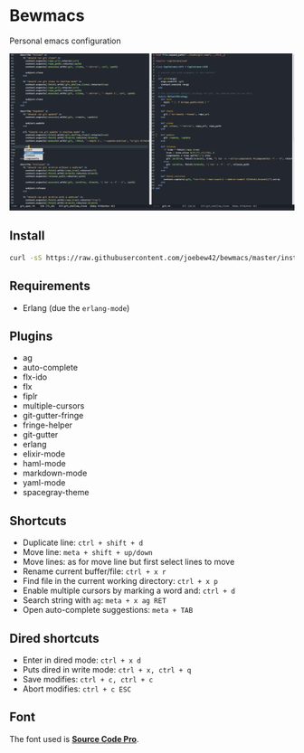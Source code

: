 # Bewmacs

Personal emacs configuration

![bewmacs screenshot](/assets/screen.png?raw=true)

## Install

```sh
curl -sS https://raw.githubusercontent.com/joebew42/bewmacs/master/install.sh | bash
```

## Requirements

 - Erlang (due the `erlang-mode`)

## Plugins

- ag
- auto-complete
- flx-ido
- flx
- fiplr
- multiple-cursors
- git-gutter-fringe
- fringe-helper
- git-gutter
- erlang
- elixir-mode
- haml-mode
- markdown-mode
- yaml-mode
- spacegray-theme

## Shortcuts

- Duplicate line: `ctrl + shift + d`
- Move line: `meta + shift + up/down`
- Move lines: as for move line but first select lines to move
- Rename current buffer/file: `ctrl + x r`
- Find file in the current working directory: `ctrl + x p`
- Enable multiple cursors by marking a word and: `ctrl + d`
- Search string with `ag`: `meta + x ag RET`
- Open auto-complete suggestions: `meta + TAB`

## Dired shortcuts

- Enter in dired mode: `ctrl + x d`
- Puts dired in write mode: `ctrl + x, ctrl + q`
- Save modifies: `ctrl + c, ctrl + c`
- Abort modifies: `ctrl + c ESC`

## Font

The font used is [__Source Code Pro__](https://github.com/adobe-fonts/source-code-pro).
